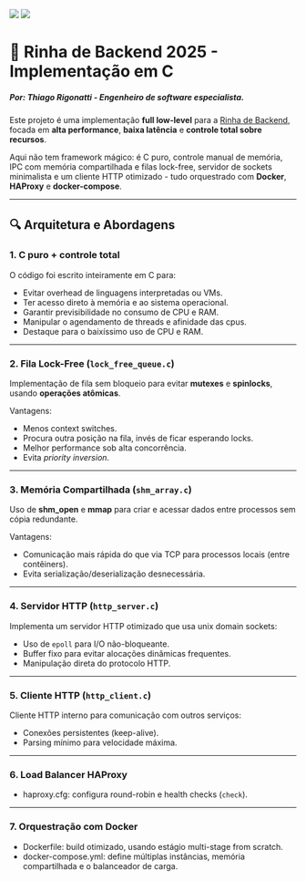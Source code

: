 [![](https://img.shields.io/discord/677642178083946580?color=%23768ACF&label=Discord)](https://discord.gg/U8NcPcHxW3)
[![](https://img.shields.io/badge/Linked-In-blue)](https://www.linkedin.com/in/thiagorigonatti/)

# 🐔 Rinha de Backend 2025 - Implementação em C
##### Por: Thiago Rigonatti - Engenheiro de software especialista.
Este projeto é uma implementação **full low-level** para a [Rinha de Backend](https://github.com/zanfranceschi/rinha-de-backend), focada em **alta performance**, **baixa latência** e **controle total sobre recursos**.

Aqui não tem framework mágico: é C puro, controle manual de memória, IPC com memória compartilhada e filas lock-free, servidor de sockets minimalista e um cliente HTTP otimizado - tudo orquestrado com **Docker**, **HAProxy** e **docker-compose**.

---

## 🔍 Arquitetura e Abordagens

### 1. **C puro + controle total**
O código foi escrito inteiramente em C para:
- Evitar overhead de linguagens interpretadas ou VMs.
- Ter acesso direto à memória e ao sistema operacional.
- Garantir previsibilidade no consumo de CPU e RAM.
- Manipular o agendamento de threads e afinidade das cpus.
- Destaque para o baixíssimo uso de CPU e RAM.
---

### 2. **Fila Lock-Free (`lock_free_queue.c`)**
Implementação de fila sem bloqueio para evitar **mutexes** e **spinlocks**, usando **operações atômicas**.

Vantagens:
- Menos context switches.
- Procura outra posição na fila, invés de ficar esperando locks.
- Melhor performance sob alta concorrência.
- Evita *priority inversion*.

---

### 3. **Memória Compartilhada (`shm_array.c`)**
Uso de **shm_open** e **mmap** para criar e acessar dados entre processos sem cópia redundante.

Vantagens:
- Comunicação mais rápida do que via TCP para processos locais (entre contêiners).
- Evita serialização/deserialização desnecessária.

---

### 4. **Servidor HTTP (`http_server.c`)**
Implementa um servidor HTTP otimizado que usa unix domain sockets:
- Uso de `epoll` para I/O não-bloqueante.
- Buffer fixo para evitar alocações dinâmicas frequentes.
- Manipulação direta do protocolo HTTP.

---

### 5. **Cliente HTTP (`http_client.c`)**
Cliente HTTP interno para comunicação com outros serviços:
- Conexões persistentes (keep-alive).
- Parsing mínimo para velocidade máxima.

---

### 6. **Load Balancer HAProxy**
- haproxy.cfg: configura round-robin e health checks (`check`).

---

### 7. **Orquestração com Docker**
- Dockerfile: build otimizado, usando estágio multi-stage from scratch.
- docker-compose.yml: define múltiplas instâncias, memória compartilhada e o balanceador de carga.
